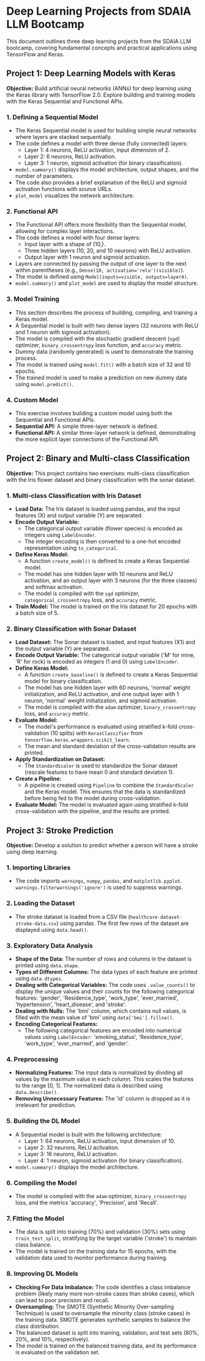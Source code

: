 # Deep Learning Projects from SDAIA LLM Bootcamp

This document outlines three deep learning projects from the SDAIA LLM bootcamp, covering fundamental concepts and practical applications using TensorFlow and Keras.

## Project 1: Deep Learning Models with Keras

**Objective:** Build artificial neural networks (ANNs) for deep learning using the Keras library with TensorFlow 2.0. Explore building and training models with the Keras Sequential and Functional APIs.

### 1.  Defining a Sequential Model

* The Keras Sequential model is used for building simple neural networks where layers are stacked sequentially.
* The code defines a model with three dense (fully connected) layers:
    * Layer 1: 4 neurons, ReLU activation, input dimension of 2.
    * Layer 2: 6 neurons, ReLU activation.
    * Layer 3: 1 neuron, sigmoid activation (for binary classification).
* `model.summary()` displays the model architecture, output shapes, and the number of parameters.
* The code also provides a brief explanation of the ReLU and sigmoid activation functions with source URLs.
* `plot_model` visualizes the network architecture.

### 2.  Functional API

* The Functional API offers more flexibility than the Sequential model, allowing for complex layer interactions.
* The code defines a model with four dense layers:
    * Input layer with a shape of (10,).
    * Three hidden layers (10, 20, and 10 neurons) with ReLU activation.
    * Output layer with 1 neuron and sigmoid activation.
* Layers are connected by passing the output of one layer to the next within parentheses (e.g., `Dense(10, activation='relu')(visible)`).
* The model is defined using `Model(inputs=visible, outputs=layer4)`.
* `model.summary()` and `plot_model` are used to display the model structure.

### 3.  Model Training

* This section describes the process of building, compiling, and training a Keras model.
* A Sequential model is built with two dense layers (32 neurons with ReLU and 1 neuron with sigmoid activation).
* The model is compiled with the stochastic gradient descent (`sgd`) optimizer, `binary_crossentropy` loss function, and `accuracy` metric.
* Dummy data (randomly generated) is used to demonstrate the training process.
* The model is trained using `model.fit()` with a batch size of 32 and 10 epochs.
* The trained model is used to make a prediction on new dummy data using `model.predict()`.

### 4.  Custom Model

* This exercise involves building a custom model using both the Sequential and Functional APIs.
* **Sequential API:** A simple three-layer network is defined.
* **Functional API:** A similar three-layer network is defined, demonstrating the more explicit layer connections of the Functional API.

## Project 2: Binary and Multi-class Classification

**Objective:** This project contains two exercises: multi-class classification with the Iris flower dataset and binary classification with the sonar dataset.

### 1.  Multi-class Classification with Iris Dataset

* **Load Data:** The Iris dataset is loaded using pandas, and the input features (X) and output variable (Y) are separated.
* **Encode Output Variable:**
    * The categorical output variable (flower species) is encoded as integers using `LabelEncoder`.
    * The integer encoding is then converted to a one-hot encoded representation using `to_categorical`.
* **Define Keras Model:**
    * A function `create_model()` is defined to create a Keras Sequential model.
    * The model has one hidden layer with 10 neurons and ReLU activation, and an output layer with 3 neurons (for the three classes) and softmax activation.
    * The model is compiled with the `sgd` optimizer, `categorical_crossentropy` loss, and `accuracy` metric.
* **Train Model:** The model is trained on the Iris dataset for 20 epochs with a batch size of 5.

### 2.  Binary Classification with Sonar Dataset

* **Load Dataset:** The Sonar dataset is loaded, and input features (X1) and the output variable (Y) are separated.
* **Encode Output Variable:** The categorical output variable ('M' for mine, 'R' for rock) is encoded as integers (1 and 0) using `LabelEncoder`.
* **Define Keras Model:**
    * A function `create_baseline()` is defined to create a Keras Sequential model for binary classification.
    * The model has one hidden layer with 60 neurons, 'normal' weight initialization, and ReLU activation, and one output layer with 1 neuron, 'normal' weight initialization, and sigmoid activation.
    * The model is compiled with the `adam` optimizer, `binary_crossentropy` loss, and `accuracy` metric.
* **Evaluate Model:**
    * The model's performance is evaluated using stratified k-fold cross-validation (10 splits) with `KerasClassifier` from `tensorflow.keras.wrappers.scikit_learn`.
    * The mean and standard deviation of the cross-validation results are printed.
* **Apply Standardization on Dataset:**
    * The `StandardScaler` is used to standardize the Sonar dataset (rescale features to have mean 0 and standard deviation 1).
* **Create a Pipeline:**
    * A pipeline is created using `Pipeline` to combine the `StandardScaler` and the Keras model. This ensures that the data is standardized before being fed to the model during cross-validation.
* **Evaluate Model:** The model is evaluated again using stratified k-fold cross-validation with the pipeline, and the results are printed.

## Project 3: Stroke Prediction

**Objective:** Develop a solution to predict whether a person will have a stroke using deep learning.

### 1.  Importing Libraries

* The code imports `warnings`, `numpy`, `pandas`, and `matplotlib.pyplot`. `warnings.filterwarnings('ignore')` is used to suppress warnings.

### 2.  Loading the Dataset

* The stroke dataset is loaded from a CSV file (`healthcare-dataset-stroke-data.csv`) using pandas. The first few rows of the dataset are displayed using `data.head()`.

### 3.  Exploratory Data Analysis

* **Shape of the Data:** The number of rows and columns in the dataset is printed using `data.shape`.
* **Types of Different Columns:** The data types of each feature are printed using `data.dtypes`.
* **Dealing with Categorical Variables:** The code uses `.value_counts()` to display the unique values and their counts for the following categorical features: 'gender', 'Residence_type', 'work_type', 'ever_married', 'hypertension', 'heart_disease', and 'stroke'.
* **Dealing with Nulls:** The 'bmi' column, which contains null values, is filled with the mean value of 'bmi' using `data['bmi'].fillna()`.
* **Encoding Categorical Features:**
    * The following categorical features are encoded into numerical values using `LabelEncoder`: 'smoking_status', 'Residence_type', 'work_type', 'ever_married', and 'gender'.

### 4.  Preprocessing

* **Normalizing Features:** The input data is normalized by dividing all values by the maximum value in each column. This scales the features to the range \[0, 1\]. The normalized data is described using `data.describe()`.
* **Removing Unnecessary Features:** The 'id' column is dropped as it is irrelevant for prediction.

### 5.  Building the DL Model

* A Sequential model is built with the following architecture:
    * Layer 1: 64 neurons, ReLU activation, input dimension of 10.
    * Layer 2: 32 neurons, ReLU activation.
    * Layer 3: 16 neurons, ReLU activation.
    * Layer 4: 1 neuron, sigmoid activation (for binary classification).
* `model.summary()` displays the model architecture.

### 6.  Compiling the Model

* The model is compiled with the `adam` optimizer, `binary_crossentropy` loss, and the metrics 'accuracy', 'Precision', and 'Recall'.

### 7.  Fitting the Model

* The data is split into training (70%) and validation (30%) sets using `train_test_split`, stratifying by the target variable ('stroke') to maintain class balance.
* The model is trained on the training data for 15 epochs, with the validation data used to monitor performance during training.

### 8.  Improving DL Models

* **Checking For Data Imbalance:** The code identifies a class imbalance problem (likely many more non-stroke cases than stroke cases), which can lead to poor precision and recall.
* **Oversampling:** The SMOTE (Synthetic Minority Over-sampling Technique) is used to oversample the minority class (stroke cases) in the training data. SMOTE generates synthetic samples to balance the class distribution.
* The balanced dataset is split into training, validation, and test sets (80%, 20%, and 10%, respectively).
* The model is trained on the balanced training data, and its performance is evaluated on the validation set.
